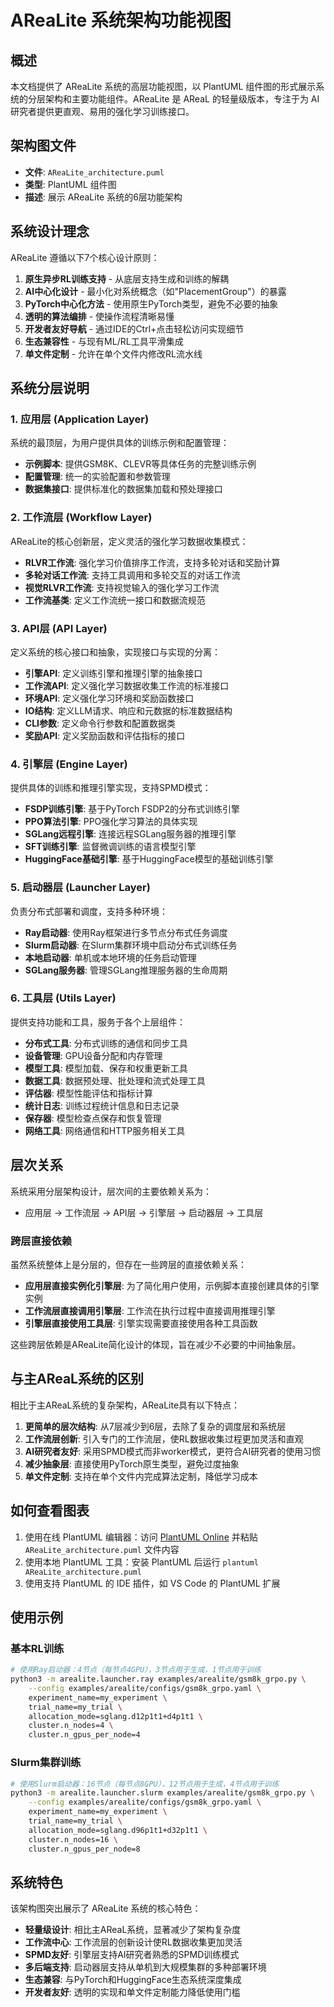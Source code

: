 # AReaLite 系统架构功能视图

## 概述

本文档提供了 AReaLite 系统的高层功能视图，以 PlantUML 组件图的形式展示系统的分层架构和主要功能组件。AReaLite 是 AReaL 的轻量级版本，专注于为 AI 研究者提供更直观、易用的强化学习训练接口。

## 架构图文件

- **文件**: `AReaLite_architecture.puml`
- **类型**: PlantUML 组件图
- **描述**: 展示 AReaLite 系统的6层功能架构

## 系统设计理念

AReaLite 遵循以下7个核心设计原则：

1. **原生异步RL训练支持** - 从底层支持生成和训练的解耦
2. **AI中心化设计** - 最小化对系统概念（如"PlacementGroup"）的暴露
3. **PyTorch中心化方法** - 使用原生PyTorch类型，避免不必要的抽象
4. **透明的算法编排** - 使操作流程清晰易懂
5. **开发者友好导航** - 通过IDE的Ctrl+点击轻松访问实现细节
6. **生态兼容性** - 与现有ML/RL工具平滑集成
7. **单文件定制** - 允许在单个文件内修改RL流水线

## 系统分层说明

### 1. 应用层 (Application Layer)
系统的最顶层，为用户提供具体的训练示例和配置管理：
- **示例脚本**: 提供GSM8K、CLEVR等具体任务的完整训练示例
- **配置管理**: 统一的实验配置和参数管理
- **数据集接口**: 提供标准化的数据集加载和预处理接口

### 2. 工作流层 (Workflow Layer)
AReaLite的核心创新层，定义灵活的强化学习数据收集模式：
- **RLVR工作流**: 强化学习价值排序工作流，支持多轮对话和奖励计算
- **多轮对话工作流**: 支持工具调用和多轮交互的对话工作流
- **视觉RLVR工作流**: 支持视觉输入的强化学习工作流
- **工作流基类**: 定义工作流统一接口和数据流规范

### 3. API层 (API Layer)
定义系统的核心接口和抽象，实现接口与实现的分离：
- **引擎API**: 定义训练引擎和推理引擎的抽象接口
- **工作流API**: 定义强化学习数据收集工作流的标准接口
- **环境API**: 定义强化学习环境和奖励函数接口
- **IO结构**: 定义LLM请求、响应和元数据的标准数据结构
- **CLI参数**: 定义命令行参数和配置数据类
- **奖励API**: 定义奖励函数和评估指标的接口

### 4. 引擎层 (Engine Layer)
提供具体的训练和推理引擎实现，支持SPMD模式：
- **FSDP训练引擎**: 基于PyTorch FSDP2的分布式训练引擎
- **PPO算法引擎**: PPO强化学习算法的具体实现
- **SGLang远程引擎**: 连接远程SGLang服务器的推理引擎
- **SFT训练引擎**: 监督微调训练的语言模型引擎
- **HuggingFace基础引擎**: 基于HuggingFace模型的基础训练引擎

### 5. 启动器层 (Launcher Layer)
负责分布式部署和调度，支持多种环境：
- **Ray启动器**: 使用Ray框架进行多节点分布式任务调度
- **Slurm启动器**: 在Slurm集群环境中启动分布式训练任务
- **本地启动器**: 单机或本地环境的任务启动管理
- **SGLang服务器**: 管理SGLang推理服务器的生命周期

### 6. 工具层 (Utils Layer)
提供支持功能和工具，服务于各个上层组件：
- **分布式工具**: 分布式训练的通信和同步工具
- **设备管理**: GPU设备分配和内存管理
- **模型工具**: 模型加载、保存和权重更新工具
- **数据工具**: 数据预处理、批处理和流式处理工具
- **评估器**: 模型性能评估和指标计算
- **统计日志**: 训练过程统计信息和日志记录
- **保存器**: 模型检查点保存和恢复管理
- **网络工具**: 网络通信和HTTP服务相关工具

## 层次关系

系统采用分层架构设计，层次间的主要依赖关系为：
- 应用层 → 工作流层 → API层 → 引擎层 → 启动器层 → 工具层

### 跨层直接依赖

虽然系统整体上是分层的，但存在一些跨层的直接依赖关系：
- **应用层直接实例化引擎层**: 为了简化用户使用，示例脚本直接创建具体的引擎实例
- **工作流层直接调用引擎层**: 工作流在执行过程中直接调用推理引擎
- **引擎层直接使用工具层**: 引擎实现需要直接使用各种工具函数

这些跨层依赖是AReaLite简化设计的体现，旨在减少不必要的中间抽象层。

## 与主AReaL系统的区别

相比于主AReaL系统的复杂架构，AReaLite具有以下特点：

1. **更简单的层次结构**: 从7层减少到6层，去除了复杂的调度层和系统层
2. **工作流层创新**: 引入专门的工作流层，使RL数据收集过程更加灵活和直观
3. **AI研究者友好**: 采用SPMD模式而非worker模式，更符合AI研究者的使用习惯
4. **减少抽象层**: 直接使用PyTorch原生类型，避免过度抽象
5. **单文件定制**: 支持在单个文件内完成算法定制，降低学习成本

## 如何查看图表

1. 使用在线 PlantUML 编辑器：访问 [PlantUML Online](http://www.plantuml.com/plantuml/uml/) 并粘贴 `AReaLite_architecture.puml` 文件内容
2. 使用本地 PlantUML 工具：安装 PlantUML 后运行 `plantuml AReaLite_architecture.puml`
3. 使用支持 PlantUML 的 IDE 插件，如 VS Code 的 PlantUML 扩展

## 使用示例

### 基本RL训练

```bash
# 使用Ray启动器：4节点（每节点4GPU），3节点用于生成，1节点用于训练
python3 -m arealite.launcher.ray examples/arealite/gsm8k_grpo.py \
    --config examples/arealite/configs/gsm8k_grpo.yaml \
    experiment_name=my_experiment \
    trial_name=my_trial \
    allocation_mode=sglang.d12p1t1+d4p1t1 \
    cluster.n_nodes=4 \
    cluster.n_gpus_per_node=4
```

### Slurm集群训练

```bash
# 使用Slurm启动器：16节点（每节点8GPU），12节点用于生成，4节点用于训练
python3 -m arealite.launcher.slurm examples/arealite/gsm8k_grpo.py \
    --config examples/arealite/configs/gsm8k_grpo.yaml \
    experiment_name=my_experiment \
    trial_name=my_trial \
    allocation_mode=sglang.d96p1t1+d32p1t1 \
    cluster.n_nodes=16 \
    cluster.n_gpus_per_node=8
```

## 系统特色

该架构图突出展示了 AReaLite 系统的核心特色：

- **轻量级设计**: 相比主AReaL系统，显著减少了架构复杂度
- **工作流中心**: 工作流层的创新设计使RL数据收集更加灵活
- **SPMD友好**: 引擎层支持AI研究者熟悉的SPMD训练模式
- **多后端支持**: 启动器层支持从单机到大规模集群的多种部署环境
- **生态兼容**: 与PyTorch和HuggingFace生态系统深度集成
- **开发者友好**: 透明的实现和单文件定制能力降低使用门槛